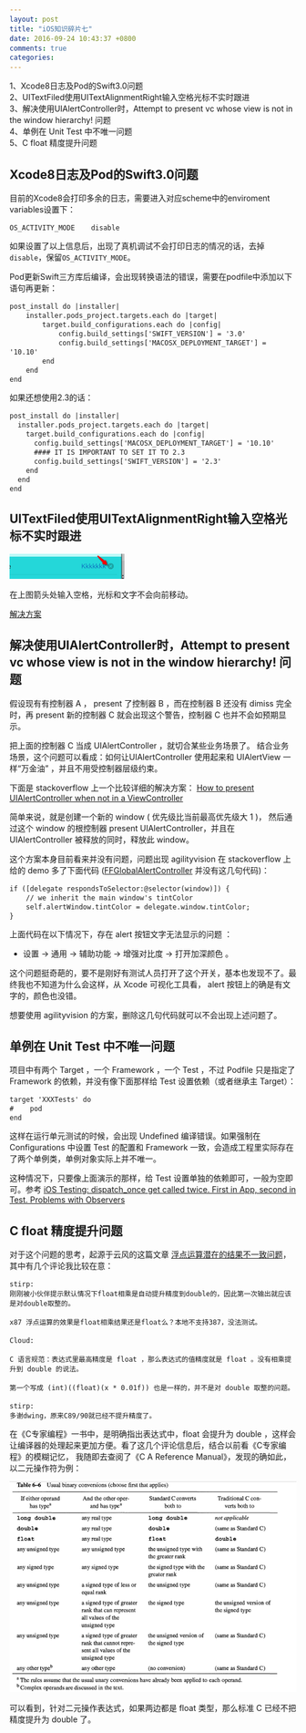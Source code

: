 ```yaml
---
layout: post
title: "iOS知识碎片七"
date: 2016-09-24 10:43:37 +0800
comments: true
categories: 
---
```

1、Xcode8日志及Pod的Swift3.0问题 <br>
2、UITextFiled使用UITextAlignmentRight输入空格光标不实时跟进 <br>
3、解决使用UIAlertController时，Attempt to present vc whose view is not in the window hierarchy! 问题 <br>
4、单例在 Unit Test 中不唯一问题<br>
5、C float 精度提升问题

<!--more-->

## Xcode8日志及Pod的Swift3.0问题

目前的Xcode8会打印多余的日志，需要进入对应scheme中的enviroment variables设置下：

```
OS_ACTIVITY_MODE    disable
```

如果设置了以上信息后，出现了真机调试不会打印日志的情况的话，去掉`disable`，保留`OS_ACTIVITY_MODE`。

Pod更新Swift三方库后编译，会出现转换语法的错误，需要在podfile中添加以下语句再更新：

```
post_install do |installer|
    installer.pods_project.targets.each do |target|
        target.build_configurations.each do |config|
            config.build_settings['SWIFT_VERSION'] = '3.0'
            config.build_settings['MACOSX_DEPLOYMENT_TARGET'] = '10.10'
        end
    end
end
```
如果还想使用2.3的话：

```
post_install do |installer|
  installer.pods_project.targets.each do |target|
    target.build_configurations.each do |config|
      config.build_settings['MACOSX_DEPLOYMENT_TARGET'] = '10.10'
      #### IT IS IMPORTANT TO SET IT TO 2.3
      config.build_settings['SWIFT_VERSION'] = '2.3' 
    end
  end
end
```

## UITextFiled使用UITextAlignmentRight输入空格光标不实时跟进

![](/images/Snip20170205_2.png)

在上图箭头处输入空格，光标和文字不会向前移动。

[解决方案](http://stackoverflow.com/questions/19569688/right-aligned-uitextfield-spacebar-does-not-advance-cursor-in-ios-7)


## 解决使用UIAlertController时，Attempt to present vc whose view is not in the window hierarchy! 问题

假设现有有控制器 A ， present 了控制器 B ，而在控制器 B 还没有 dimiss 完全时，再 present 新的控制器 C 就会出现这个警告，控制器 C 也并不会如预期显示。

把上面的控制器 C 当成 UIAlertController ，就切合某些业务场景了。 结合业务场景，这个问题可以看成：如何让UIAlertController 使用起来和 UIAlertView 一样“万金油” ，并且不用受控制器层级约束。

下面是 stackoverflow 上一个比较详细的解决方案：
[How to present UIAlertController when not in a ViewController](http://stackoverflow.com/questions/26554894/how-to-present-uialertcontroller-when-not-in-a-view-controller)

简单来说，就是创建一个新的 window ( 优先级比当前最高优先级大 1 )， 然后通过这个 window 的根控制器 present UIAlertController，并且在 UIAlertController 被释放的同时，释放此 window。

这个方案本身目前看来并没有问题，问题出现 agilityvision 在 stackoverflow 上给的 demo 多了下面代码 ([FFGlobalAlertController](https://github.com/agilityvision/FFGlobalAlertController) 并没有这几句代码)：

```objc
if ([delegate respondsToSelector:@selector(window)]) {
	// we inherit the main window's tintColor
	self.alertWindow.tintColor = delegate.window.tintColor;
}

```

上面代码在以下情况下，存在 alert 按钮文字无法显示的问题 ：

- 设置 -> 通用 -> 辅助功能 -> 增强对比度 -> 打开加深颜色 。

这个问题挺奇葩的，要不是刚好有测试人员打开了这个开关，基本也发现不了。最终我也不知道为什么会这样，从 Xcode 可视化工具看， alert 按钮上的确是有文字的，颜色也没错。

想要使用 agilityvision 的方案，删除这几句代码就可以不会出现上述问题了。

## 单例在 Unit Test 中不唯一问题

项目中有两个 Target ，一个 Framework ，一个 Test ，不过 Podfile 只是指定了 Framework 的依赖，并没有像下面那样给 Test 设置依赖（或者继承主 Target）：

```
target 'XXXTests' do
#    pod 
end
```
这样在运行单元测试的时候，会出现 Undefined 编译错误。如果强制在 Configurations 中设置 Test 的配置和 Framework 一致，会造成工程里实际存在了两个单例类，单例对象实际上并不唯一。

这种情况下，只要像上面演示的那样，给 Test 设置单独的依赖即可，一般为空即可。参考 [iOS Testing: dispatch_once get called twice. First in App, second in Test. Problems with Observers](https://stackoverflow.com/questions/21014843/ios-testing-dispatch-once-get-called-twice-first-in-app-second-in-test-probl)

## C float 精度提升问题

对于这个问题的思考，起源于云风的这篇文章 [浮点运算潜在的结果不一致问题](http://blog.codingnow.com/2017/07/float_inconsistence.html#more)，其中有几个评论我比较在意：

```
stirp:
刚刚被小伙伴提示默认情况下float相乘是自动提升精度到double的，因此第一次输出就应该是对double取整的。

x87 浮点运算的效果是float相乘结果还是float么？本地不支持387，没法测试。

Cloud:

C 语言规范：表达式里最高精度是 float ，那么表达式的值精度就是 float 。没有相乘提升到 double 的说法。

第一个写成 (int)((float)(x * 0.01f)) 也是一样的，并不是对 double 取整的问题。

stirp:
多谢dwing，原来C89/90就已经不提升精度了。
```

在《C专家编程》一书中，是明确指出表达式中，float 会提升为 double ，这样会让编译器的处理起来更加方便。看了这几个评论信息后，结合以前看《C专家编程》的模糊记忆， 我随即去查阅了《C A Reference Manual》，发现的确如此，以二元操作符为例：

![](/images/Snip20170812_2.png)

可以看到，针对二元操作表达式，如果两边都是 float 类型，那么标准 C 已经不把精度提升为 double 了。


